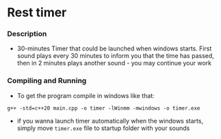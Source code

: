 # Rest timer

### Description
 - 30-minutes Timer that could be launched when windows starts. First sound plays every 30 minutes to inform you that the time has passed, then in 2 minutes plays another sound - you may continue your work

### Compiling and Running
 - To get the program compile in windows like that:
  ``` 
  g++ -std=c++20 main.cpp -o timer -lWinmm -mwindows -o timer.exe
  ```
  - if you wanna launch timer automatically when the windows starts, simply move `timer.exe` file to startup folder with your sounds